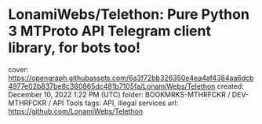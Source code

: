 # LonamiWebs/Telethon: Pure Python 3 MTProto API Telegram client library, for bots too!

cover: https://opengraph.githubassets.com/6a3f72bb326350e4ea4af4384aa6dcb4977e02b837be8c360865dc481b7105fa/LonamiWebs/Telethon
created: December 10, 2022 1:22 PM (UTC)
folder: BOOKMRKS-MTHRFCKR / DEV-MTHRFCKR / API Tools
tags: API, illegal services
url: https://github.com/LonamiWebs/Telethon